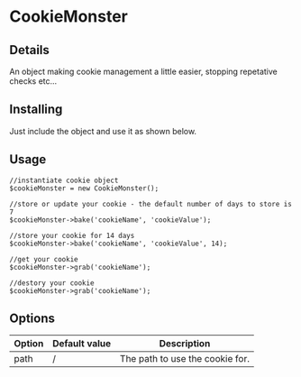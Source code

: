 # CookieMonster

## Details

An object making cookie management a little easier, stopping repetative checks etc...

## Installing

Just include the object and use it as shown below.

## Usage


    //instantiate cookie object
    $cookieMonster = new CookieMonster();

    //store or update your cookie - the default number of days to store is 7
    $cookieMonster->bake('cookieName', 'cookieValue');

    //store your cookie for 14 days
    $cookieMonster->bake('cookieName', 'cookieValue', 14);

    //get your cookie
    $cookieMonster->grab('cookieName');

    //destory your cookie
    $cookieMonster->grab('cookieName');


## Options

| Option 	    		| Default value    	| Description   							|
| --------------------- |-------------------| ------------------------------------------|
| path		    		| /					| The path to use the cookie for.			|
